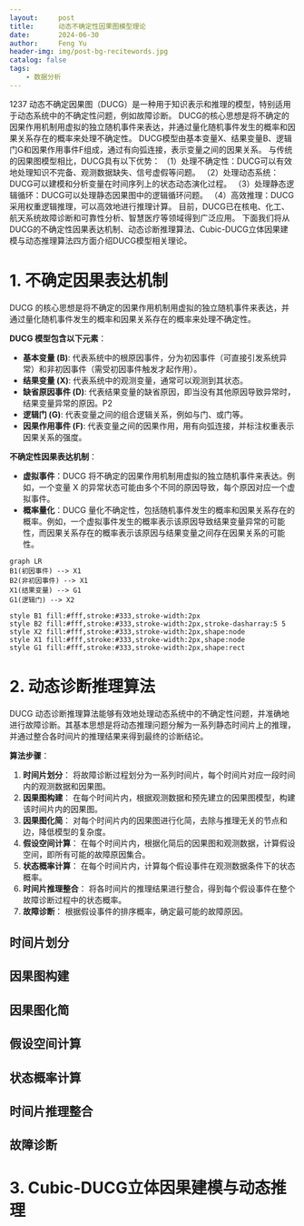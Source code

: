 ```yaml
---
layout:     post
title:      动态不确定性因果图模型理论
date:       2024-06-30
author:     Feng Yu
header-img: img/post-bg-recitewords.jpg
catalog: false
tags:
    - 数据分析
---
```

1237
    动态不确定因果图（DUCG）是一种用于知识表示和推理的模型，特别适用于动态系统中的不确定性问题，例如故障诊断。
    DUCG的核心思想是将不确定的因果作用机制用虚拟的独立随机事件来表达，并通过量化随机事件发生的概率和因果关系存在的概率来处理不确定性。
    DUCG模型由基本变量X、结果变量B、逻辑门G和因果作用事件F组成，通过有向弧连接，表示变量之间的因果关系。
    与传统的因果图模型相比，DUCG具有以下优势：
    （1）处理不确定性：DUCG可以有效地处理知识不完备、观测数据缺失、信号虚假等问题。
    （2）处理动态系统：DUCG可以建模和分析变量在时间序列上的状态动态演化过程。
    （3）处理静态逻辑循环：DUCG可以处理静态因果图中的逻辑循环问题。
    （4）高效推理：DUCG采用权重逻辑推理，可以高效地进行推理计算。
    目前，DUCG已在核电、化工、航天系统故障诊断和可靠性分析、智慧医疗等领域得到广泛应用。
    下面我们将从DUCG的不确定性因果表达机制、动态诊断推理算法、Cubic-DUCG立体因果建模与动态推理算法四方面介绍DUCG模型相关理论。

   # 1. 不确定因果表达机制
DUCG 的核心思想是将不确定的因果作用机制用虚拟的独立随机事件来表达，并通过量化随机事件发生的概率和因果关系存在的概率来处理不确定性。

**DUCG 模型包含以下元素**：

- **基本变量 (B)**: 代表系统中的根原因事件，分为初因事件（可直接引发系统异常）和非初因事件（需受初因事件触发才起作用）。
- **结果变量 (X)**: 代表系统中的观测变量，通常可以观测到其状态。
- **缺省原因事件 (D)**: 代表结果变量的缺省原因，即当没有其他原因导致异常时，结果变量异常的原因。P2
- **逻辑门 (G)**: 代表变量之间的组合逻辑关系，例如与门、或门等。
- **因果作用事件 (F)**: 代表变量之间的因果作用，用有向弧连接，并标注权重表示因果关系的强度。

**不确定性因果表达机制**：

- **虚拟事件**：DUCG 将不确定的因果作用机制用虚拟的独立随机事件来表达。例如，一个变量 X 的异常状态可能由多个不同的原因导致，每个原因对应一个虚拟事件。
- **概率量化**：DUCG 量化不确定性，包括随机事件发生的概率和因果关系存在的概率。例如，一个虚拟事件发生的概率表示该原因导致结果变量异常的可能性，而因果关系存在的概率表示该原因与结果变量之间存在因果关系的可能性。

```mermaid
graph LR
B1(初因事件) --> X1
B2(非初因事件) --> X1
X1(结果变量) --> G1
G1(逻辑门) --> X2

style B1 fill:#fff,stroke:#333,stroke-width:2px
style B2 fill:#fff,stroke:#333,stroke-width:2px,stroke-dasharray:5 5
style X2 fill:#fff,stroke:#333,stroke-width:2px,shape:node
style X1 fill:#fff,stroke:#333,stroke-width:2px,shape:node
style G1 fill:#fff,stroke:#333,stroke-width:2px,shape:rect
```



   #  2. 动态诊断推理算法

DUCG 动态诊断推理算法能够有效地处理动态系统中的不确定性问题，并准确地进行故障诊断。其基本思想是将动态推理问题分解为一系列静态时间片上的推理，并通过整合各时间片的推理结果来得到最终的诊断结论。

**算法步骤**：

1. **时间片划分**： 将故障诊断过程划分为一系列时间片，每个时间片对应一段时间内的观测数据和因果图。
2. **因果图构建**： 在每个时间片内，根据观测数据和预先建立的因果图模型，构建该时间片内的因果图。
3. **因果图化简**： 对每个时间片内的因果图进行化简，去除与推理无关的节点和边，降低模型的复杂度。
4. **假设空间计算**： 在每个时间片内，根据化简后的因果图和观测数据，计算假设空间，即所有可能的故障原因集合。
5. **状态概率计算**： 在每个时间片内，计算每个假设事件在观测数据条件下的状态概率。
6. **时间片推理整合**： 将各时间片的推理结果进行整合，得到每个假设事件在整个故障诊断过程中的状态概率。
7. **故障诊断**： 根据假设事件的排序概率，确定最可能的故障原因。

## 时间片划分

## 因果图构建

## 因果图化简

## 假设空间计算

## 状态概率计算

## 时间片推理整合

## 故障诊断

   #  3. Cubic-DUCG立体因果建模与动态推理

